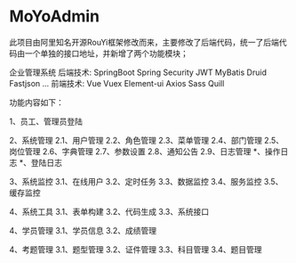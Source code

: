 # MoYoAdmin
此项目由阿里知名开源RouYi框架修改而来，主要修改了后端代码，统一了后端代码由一个单独的接口地址，并新增了两个功能模块；

企业管理系统
后端技术:
SpringBoot
Spring Security
JWT
MyBatis
Druid
Fastjson
...
前端技术:
Vue
Vuex
Element-ui
Axios
Sass
Quill

功能内容如下：

1、员工、管理员登陆

2、系统管理
 2.1、用户管理
 2.2、角色管理
 2.3、菜单管理
 2.4、部门管理
 2.5、岗位管理
 2.6、字典管理
 2.7、参数设置
 2.8、通知公告
 2.9、日志管理
  *、操作日志
  *、登陆日志
 
3、系统监控
 3.1、在线用户
 3.2、定时任务
 3.3、数据监控
 3.4、服务监控
 3.5、缓存监控

4、系统工具
 3.1、表单构建
 3.2、代码生成
 3.3、系统接口

4、学员管理
 3.1、学员信息
 3.2、成绩管理

4、考题管理
 3.1、题型管理
 3.2、证件管理
 3.3、科目管理
 3.4、题目管理
